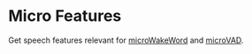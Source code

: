 # Micro Features

Get speech features relevant for [microWakeWord](https://github.com/kahrendt/microWakeWord/) and [microVAD](https://github.com/rhasspy/pymicro-vad).
